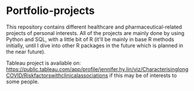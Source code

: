# Portfolio-projects
This repository contains different healthcare and pharmaceutical-related projects of personal interests. All of the projects are mainly done by using Python and SQL, with a little bit of R (it'll be mainly in base R methods initially, until I dive into other R packages in the future which is planned in the near future).

Tableau project is available on: https://public.tableau.com/app/profile/jennifer.hy.lin/viz/CharacterisinglongCOVID/Riskfactorswithclinicalassociations if this may be of interests to some people.
